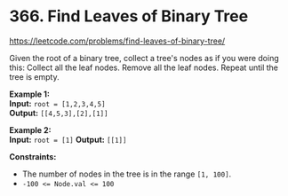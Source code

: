 # 366. Find Leaves of Binary Tree

https://leetcode.com/problems/find-leaves-of-binary-tree/

Given the root of a binary tree, collect a tree's nodes as if you were doing this:
Collect all the leaf nodes.
Remove all the leaf nodes.
Repeat until the tree is empty.

**Example 1:**\
**Input:** `root = [1,2,3,4,5]`\
**Output:** `[[4,5,3],[2],[1]]`

**Example 2:**\
**Input:** `root = [1]`
**Output:** `[[1]]`

**Constraints:**

- The number of nodes in the tree is in the range `[1, 100]`.
- `-100 <= Node.val <= 100`
